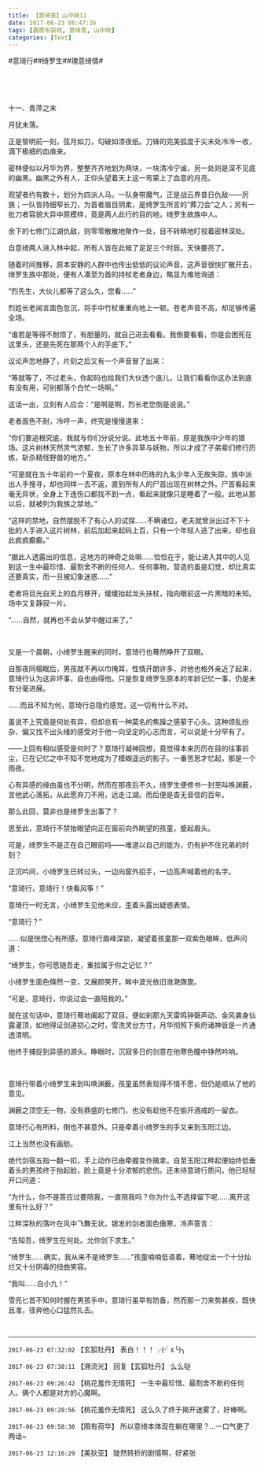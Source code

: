```yaml
---
title: 【意绮意】山中晓11
date: 2017-06-23 06:47:26
tags: [霹雳布袋戏, 意绮意, 山中晓]
categories: [Text]
---
```


<p dir="ltr"  >#意琦行##绮罗生##瑰意绮情#</p> 
<p dir="ltr"  >&nbsp;</p> 
<p dir="ltr"  >&nbsp;</p> 
<p dir="ltr"  >十一、青萍之末</p> 
<p dir="ltr"  >月犹未落。</p> 
<p dir="ltr"  >正是黎明前一刻，弦月如刀，勾破如漆夜纸。刀锋的完美弧度于尖末处冷冷一收，滴下极细的血痕来。</p> 
<p dir="ltr"  >密林便似以月华为界，整整齐齐地划为两块，一块清冷宁谧，另一处则是深不见底的幽黑。幽黑之外有人，正仰头望着天上这一弯蒙上了血意的月亮。</p> 
<p dir="ltr"  >观望者约有数十，划分为四派人马。一队身带魔气，正是战云界昔日仇敌——厉族；一队皆持细窄长刀，为首者眉目阴柔，是绮罗生所言的“葬刀会”之人；另有一批刀者容貌大异中原模样，竟是两人此行的目的地，绮罗生故族中人。</p> 
<p dir="ltr"  >余下的七修门江湖仇敌，则零零散散地聚作一处，目不转睛地盯视着密林深处。</p> 
<p dir="ltr"  >自意绮两人进入林中起，所有人皆在此候了足足三个时辰。天快要亮了。</p> 
<p dir="ltr"  >随着时间推移，原本安静的人群中也传出低低的议论声音。这声音很快扩散开去，绮罗生族中那处，便有人凑至为首的持杖老者身边，略显为难地询道：</p> 
<p dir="ltr"  >“烈先生，大伙儿都等了这么久，您看……”</p> 
<p dir="ltr"  >烈姓长老闻言面色忽沉，将手中竹杖重重向地上一顿。苍老声音不高，却足够传遍全场。</p> 
<p dir="ltr"  >“谁若是等得不耐烦了，有胆量的，就自己进去看看。我倒要看看，你是会困死在这里头，还是先死在那两个人的手底下。”</p> 
<p dir="ltr"  >议论声忽地静了，片刻之后又有一个声音冒了出来：</p> 
<p dir="ltr"  >“等就等了，不过老头，你起码也给我们大伙透个底儿，让我们看看你这办法到底有没有用，可别都落个白忙一场啊。”</p> 
<p dir="ltr"  >这话一出，立刻有人应合：“是啊是啊，烈长老您倒是说说。”</p> 
<p dir="ltr"  >老者面色不耐，冷哼一声，终究是慢慢道来：</p> 
<p dir="ltr"  >“你们要追根究底，我就与你们分说分说。此地五十年前，原是我族中少年的猎场。这片树林天然灵气浓郁，生长了许多异草与妖物，所以才成了子弟辈们修行历练，斩杀精怪野兽的地方。”</p> 
<p dir="ltr"  >“可是就在五十年前的一个夏夜，原本在林中历练的九名少年人无故失踪，族中派出人手搜寻，却也同样一去不返，直到所有人的尸首出现在树林之外。尸首看起来毫无异状，全身上下连伤口都找不到一点，看起来就像只是睡着了一般。此地从那以后，就被列为我族之禁地。”</p> 
<p dir="ltr"  >“这样的禁地，自然摆脱不了有心人的试探……不瞒诸位，老夫就曾派出过不下十批的人手进入这片树林，前后加起来起码上百，只有一个年轻人逃了出来，却也自此疯疯癫癫。”</p> 
<p dir="ltr"  >“据此人透露出的信息，这地方的神奇之处嘛……恰恰在于，能让进入其中的人见到这一生中最珍惜、最割舍不断的任何人、任何事物，营造的虽是幻觉，却比真实还要真实，而一旦被幻象迷惑……”</p> 
<p dir="ltr"  >老者将目光自天上的血月移开，缓缓抬起龙头扶杖，指向眼前这一片黑暗的未知。场中又复静寂一片。</p> 
<p dir="ltr"  >“……自然，就再也不会从梦中醒过来了。”</p> 
<p dir="ltr"  >&nbsp;</p> 
<p dir="ltr"  >又是一个晨朝，小绮罗生醒来的同时，意琦行也蓦然睁开了双眼。</p> 
<p dir="ltr"  >自那夜同榻眠后，男孩就不再以巾掩耳，性情开朗许多，对他也格外亲近了起来，意琦行认为这非坏事，自也由得他。只是恢复绮罗生原本的年龄记忆一事，仍是未有分毫进展。</p> 
<p dir="ltr"  >……而且不知为何，意琦行总隐约感觉，这一切有什么不对。</p> 
<p dir="ltr"  >虽说不上究竟是何处有异，但却总有一种莫名的焦躁之感萦于心头。这种烦乱纷杂、偏又找不出头绪的感受对于他一向坚定的心志而言，可以说是十分罕有了。</p> 
<p dir="ltr"  >——上回有相似感受是何时了？意琦行凝神回想，竟觉得本来历历在目的往事前尘，已在记忆之中不知不觉地成为了模糊遥远的影子。一番苦思才忆起，那是一个雨夜。</p> 
<p dir="ltr"  >心有异感的缘由虽也不分明，然而在那夜后不久，绮罗生便修书一封至叫唤渊薮，言他武心落拓，从此愿弃刀不用，远走江湖。而后便是杳无音信的百年。</p> 
<p dir="ltr"  >那么此回，莫非也是绮罗生出事了？</p> 
<p dir="ltr"  >思至此，意琦行不禁抬眼望向正在窗前向外眺望的孩童，蹙起眉头。</p> 
<p dir="ltr"  >可是，绮罗生不是正在自己眼前吗——难道以自己的能为，仍有护不住兄弟的时刻？</p> 
<p dir="ltr"  >正沉吟间，小绮罗生已转过头，一边向窗外招手，一边高声喊着他的名字。</p> 
<p dir="ltr"  >“意琦行，意琦行！快看风筝！”</p> 
<p dir="ltr"  >意琦行一时无言，小绮罗生见他未应，歪着头露出疑惑表情。</p> 
<p dir="ltr"  >“意琦行？”</p> 
<p dir="ltr"  >……似是恍惚心有所感，意琦行眉峰深锁，凝望着孩童那一双紫色眼眸，低声问道：</p> 
<p dir="ltr"  >“绮罗生，你可愿随吾走，重拾属于你之记忆？”</p> 
<p dir="ltr"  >小绮罗生面色倏然一变，又展颜笑开，眸中波光依旧潋滟旖旎。</p> 
<p dir="ltr"  >“可是，意琦行，你说过会一直陪我的。”</p> 
<p dir="ltr"  >就在这句话中，意琦行蓦地阖起了双目。便如刹那九天雷鸣钟磬声动、金风袭身仙露灌顶，如他得证剑道初心之时，雪洗灵台方寸，月华彻照下紫府诸神皆是一片通透清明。</p> 
<p dir="ltr"  >他终于捕捉到异感的源头。睁眼时，沉寂多日的剑意在他寒色瞳中铮然吟响。</p> 
<p dir="ltr"  >&nbsp;</p> 
<p dir="ltr"  >意琦行带着小绮罗生来到叫唤渊薮，孩童虽然表现得不情不愿，但仍是顺从了他的意见。</p> 
<p dir="ltr"  >渊薮之顶空无一物，没有鼎盛的七修门，也没有趁他不在偷开酒戒的一留衣。</p> 
<p dir="ltr"  >意琦行心有所料，倒也不甚意外。只是牵着小绮罗生的手又来到玉阳江边。</p> 
<p dir="ltr"  >江上当然也没有画舫。</p> 
<p dir="ltr"  >绝代剑宿五指一翻一扣，手上动作已由牵握变作擒拿。自至玉阳江畔起便始终低垂着头的男孩终于抬起脸，脸上竟是十分浓郁的悲伤。还未待意琦行质问，他已轻轻开口问道：</p> 
<p dir="ltr"  >“为什么，你不是答应过要陪我，一直陪我吗？你为什么不选择留下呢……离开这里有什么好？”</p> 
<p dir="ltr"  >江畔深秋的落叶在风中飞舞无状。银发的剑者面色傲寒，冷声答言：</p> 
<p dir="ltr"  >“告知吾，绮罗生在何处。允你剑下求生。”</p> 
<p dir="ltr"  >“绮罗生……确实，我从来不是绮罗生……”孩童喃喃低语着，蓦地绽出一个十分灿烂又十分阴毒的扭曲笑容。</p> 
<p dir="ltr"  >“我叫……白小九！”</p> 
<p dir="ltr"  >雪亮匕首不知何时握在男孩手中，意琦行虽早有防备，然而那一刀来势甚疾，既快且准，径奔他心口猛然扎去。</p> 
<p dir="ltr"  >&nbsp;</p>

<!-- more -->

---

`2017-06-23 07:32:02` 【玄狐牡丹】 表白！！！╭(╯ε╰)╮

`2017-06-23 07:38:11` 【溯流光】 回复【玄狐牡丹】 么么哒

`2017-06-23 09:26:42` 【桃花羞作无情死】 一生中最珍惜、最割舍不断的任何人。俩个人都是对方的心魔啊。

`2017-06-23 09:28:56` 【桃花羞作无情死】 这么久了终于揭开迷雾了，好棒啊。

`2017-06-23 09:58:30` 【隰有荷华】 所以意绮本体现在躺在哪里？…一口气更了两话~

`2017-06-23 12:16:29` 【美狄亚】 陡然转折的剧情啊，好紧张
